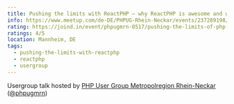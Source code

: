 ```yaml
---
title: Pushing the limits with ReactPHP – why ReactPHP is awesome and why you should care
info: https://www.meetup.com/de-DE/PHPUG-Rhein-Neckar/events/237289198/
rating: https://joind.in/event/phpugmrn-0517/pushing-the-limits-of-php-with-reactphp
ratings: 4/5
location: Mannheim, DE
tags:
  - pushing-the-limits-with-reactphp
  - reactphp
  - usergroup
---
```

Usergroup talk hosted by [PHP User Group Metropolregion Rhein-Neckar](https://www.meetup.com/de-DE/PHPUG-Rhein-Neckar/) ([@phpugmrn](https://twitter.com/phpugmrn))
